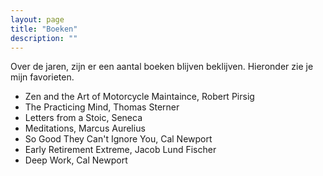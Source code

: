 ```yaml
---
layout: page
title: "Boeken"
description: ""
---
```


Over de jaren, zijn er een aantal boeken blijven beklijven. Hieronder zie je mijn favorieten. 

* Zen and the Art of Motorcycle Maintaince, Robert Pirsig
* The Practicing Mind, Thomas Sterner 
* Letters from a Stoic, Seneca
* Meditations, Marcus Aurelius 
* So Good They Can't Ignore You, Cal Newport
* Early Retirement Extreme, Jacob Lund Fischer
* Deep Work, Cal Newport
